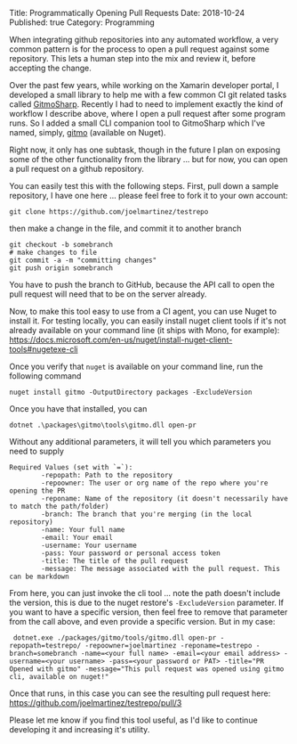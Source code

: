 Title: Programmatically Opening Pull Requests
Date: 2018-10-24  
Published: true 
Category: Programming 

When integrating github repositories into any automated workflow, a very common pattern is for the process to open a pull request against some repository. This lets a human step into the mix and review it, before accepting the change.

Over the past few years, while working on the Xamarin developer portal, I developed a small library to help me with a few common CI git related tasks called [GitmoSharp](https://github.com/joelmartinez/GitmoSharp/). Recently I had to need to implement exactly the kind of workflow I describe above, where I open a pull request after some program runs. So I added a small CLI companion tool to GitmoSharp which I've named, simply, [gitmo](https://www.nuget.org/packages/gitmo/) (available on Nuget).

Right now, it only has one subtask, though in the future I plan on exposing some of the other functionality from the library ... but for now, you can open a pull request on a github repository.

You can easily test this with the following steps. First, pull down a sample repository, I have one here ... please feel free to fork it to your own account:

    git clone https://github.com/joelmartinez/testrepo

then make a change in the file, and commit it to another branch

    git checkout -b somebranch
    # make changes to file
    git commit -a -m "committing changes"
    git push origin somebranch

You have to push the branch to GitHub, because the API call to open the pull request will need that to be on the server already.

Now, to make this tool easy to use from a CI agent, you can use Nuget to install it. For testing locally, you can easily install nuget client tools if it's not already available on your command line (it ships with Mono, for example):
https://docs.microsoft.com/en-us/nuget/install-nuget-client-tools#nugetexe-cli

Once you verify that `nuget` is available on your command line, run the following command

    nuget install gitmo -OutputDirectory packages -ExcludeVersion

Once you have that installed, you can 

    dotnet .\packages\gitmo\tools\gitmo.dll open-pr

Without any additional parameters, it will tell you which parameters you need to supply

    Required Values (set with `=`):
            -repopath: Path to the repository
            -repoowner: The user or org name of the repo where you're opening the PR
            -reponame: Name of the repository (it doesn't necessarily have to match the path/folder)
            -branch: The branch that you're merging (in the local repository)
            -name: Your full name
            -email: Your email
            -username: Your username
            -pass: Your password or personal access token
            -title: The title of the pull request
            -message: The message associated with the pull request. This can be markdown

From here, you can just invoke the cli tool ... note the path doesn't include the version, this is due to the nuget restore's `-ExcludeVersion` parameter. If you want to have a specific version, then feel free to remove that parameter from the call above, and even provide a specific version. But in my case:

     dotnet.exe ./packages/gitmo/tools/gitmo.dll open-pr -repopath=testrepo/ -repoowner=joelmartinez -reponame=testrepo -branch=somebranch -name=<your full name> -email=<your email address> -username=<your username> -pass=<your password or PAT> -title="PR Opened with gitmo" -message="This pull request was opened using gitmo cli, available on nuget!"

 Once that runs, in this case you can see the resulting pull request here:  
 https://github.com/joelmartinez/testrepo/pull/3

 Please let me know if you find this tool useful, as I'd like to continue developing it and increasing it's utility.